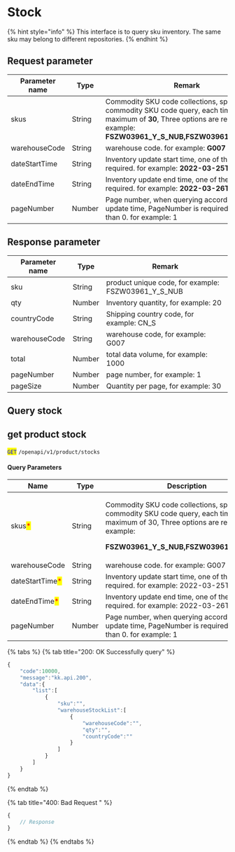 # Stock

{% hint style="info" %}
This interface is to query sku inventory. The same sku may belong to different repositories.
{% endhint %}

## Request parameter

| Parameter name | Type   | Remark                                                                                                                                                                                       |
| -------------- | ------ | -------------------------------------------------------------------------------------------------------------------------------------------------------------------------------------------- |
| skus           | String | Commodity SKU code collections, specify the commodity SKU code query, each time a maximum of **30**, Three options are required. for example: **FSZW03961\_Y\_S\_NUB,FSZW03961\_Y\_XL\_NUB** |
| warehouseCode  | String | warehouse code. for example: **G007**                                                                                                                                                        |
| dateStartTime  | String | Inventory update start time, one of the three is required. for example: **2022-03-25T04:00:30Z**                                                                                             |
| dateEndTime    | String | Inventory update end time, one of the three is required. for example: **2022-03-26T04:00:30Z**                                                                                               |
| pageNumber     | Number | Page number, when querying according to the update time, PageNumber is required and greater than 0. for example: 1                                                                           |

## Response parameter

| Parameter name | Type   | Remark                                                 |
| -------------- | ------ | ------------------------------------------------------ |
| sku            | String | product unique code, for example: FSZW03961\_Y\_S\_NUB |
| qty            | Number | Inventory quantity, for example: 20                    |
| countryCode    | String | Shipping country code, for example: CN\_S              |
| warehouseCode  | String | warehouse code, for example: G007                      |
| total          | Number | total data volume, for example: 1000                   |
| pageNumber     | Number | page number, for example: 1                            |
| pageSize       | Number | Quantity per page, for example: 30                     |

## Query stock

## get product stock

<mark style="color:blue;">`GET`</mark> `/openapi/v1/product/stocks`

#### Query Parameters

| Name                                            | Type   | Description                                                                                                                                                                                                  |
| ----------------------------------------------- | ------ | ------------------------------------------------------------------------------------------------------------------------------------------------------------------------------------------------------------ |
| skus<mark style="color:red;">\*</mark>          | String | <p>Commodity SKU code collections, specify the commodity SKU code query, each time a maximum of 30, Three options are required. for example:</p><p><strong>FSZW03961_Y_S_NUB,FSZW03961_Y_XL_NUB</strong></p> |
| warehouseCode                                   | String | warehouse code. for example: G007                                                                                                                                                                            |
| dateStartTime<mark style="color:red;">\*</mark> | String | Inventory update start time, one of the three is required. for example: 2022-03-25T04:00:30Z                                                                                                                 |
| dateEndTime<mark style="color:red;">\*</mark>   | String | Inventory update end time, one of the three is required. for example: 2022-03-26T04:00:30Z                                                                                                                   |
| pageNumber                                      | Number | Page number, when querying according to the update time, PageNumber is required and greater than 0. for example: 1                                                                                           |

{% tabs %}
{% tab title="200: OK Successfully query" %}
```javascript
{
    "code":10000,
    "message":"kk.api.200",
    "data":{
        "list":[
            {
                "sku":"",
                "warehouseStockList":[
                    {
                        "warehouseCode":"",
                        "qty":"",
                        "countryCode":""
                    }
                ]
            }
        ]
    }
}
```
{% endtab %}

{% tab title="400: Bad Request " %}
```javascript
{
    // Response
}
```
{% endtab %}
{% endtabs %}
